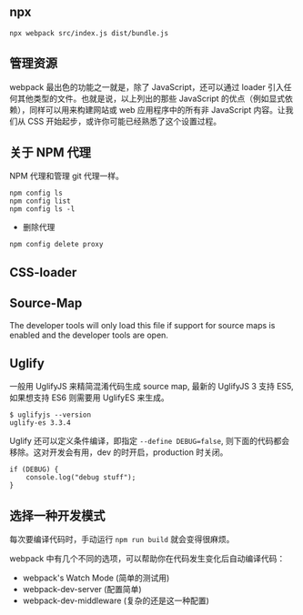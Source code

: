 ## npx

```
npx webpack src/index.js dist/bundle.js
```

## 管理资源

webpack 最出色的功能之一就是，除了 JavaScript，还可以通过 loader 引入任何其他类型的文件。也就是说，以上列出的那些 JavaScript 的优点（例如显式依赖），同样可以用来构建网站或 web 应用程序中的所有非 JavaScript 内容。让我们从 CSS 开始起步，或许你可能已经熟悉了这个设置过程。

## 关于 NPM 代理 
NPM 代理和管理 git 代理一样。

```
npm config ls
npm config list
npm config ls -l
```

- 删除代理 
```
npm config delete proxy
```


## CSS-loader

## Source-Map
The developer tools will only load this file if support for source maps is enabled and the developer tools are open.

## Uglify

一般用 UglifyJS 来精简混淆代码生成 source map, 最新的 UglifyJS 3 支持 ES5, 如果想支持 ES6 则需要用 UglifyES 来生成。

```
$ uglifyjs --version
uglify-es 3.3.4
```

Uglify 还可以定义条件编译，即指定 `--define DEBUG=false`, 则下面的代码都会移除。这对开发会有用，dev 的时开启，production 时关闭。

```
if (DEBUG) {
    console.log("debug stuff");
}
```

## 选择一种开发模式

每次要编译代码时，手动运行 `npm run build` 就会变得很麻烦。

webpack 中有几个不同的选项，可以帮助你在代码发生变化后自动编译代码：

- webpack's Watch Mode (简单的测试用)
- webpack-dev-server (配置简单)
- webpack-dev-middleware (复杂的还是这一种配置)





